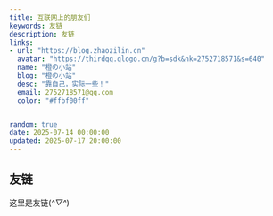```yaml
---
title: 互联网上的朋友们
keywords: 友链
description: 友链
links: 
- url: "https://blog.zhaozilin.cn"
  avatar: "https://thirdqq.qlogo.cn/g?b=sdk&nk=2752718571&s=640"
  name: "橙の小站"
  blog: "橙の小站"
  desc: "靠自己，实际一些！"
  email: 2752718571@qq.com
  color: "#ffbf00ff"


random: true
date: 2025-07-14 00:00:00
updated: 2025-07-17 20:00:00
---
```


<YunLinks :links="frontmatter.links" :random="frontmatter.random" errorImg="https://cdn.yunyoujun.cn/img/avatar/none.jpg"/>

## 友链
这里是友链(*^▽^*)